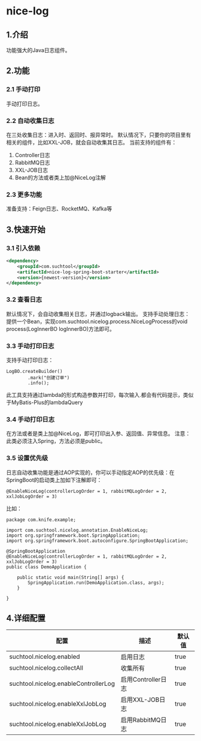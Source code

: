 # nice-log

## 1.介绍

功能强大的Java日志组件。

## 2.功能
### 2.1 手动打印

手动打印日志。

### 2.2 自动收集日志
在三处收集日志：进入时、返回时、报异常时。
默认情况下，只要你的项目里有相关的组件，比如XXL-JOB，就会自动收集其日志。
当前支持的组件有：

1. Controller日志
2. RabbitMQ日志
3. XXL-JOB日志
4. Bean的方法或者类上加@NiceLog注解

### 2.3 更多功能
准备支持：Feign日志、RocketMQ、Kafka等

## 3.快速开始

### 3.1 引入依赖
```xml
<dependency>
    <groupId>com.suchtool</groupId>
    <artifactId>nice-log-spring-boot-starter</artifactId>
    <version>{newest-version}</version>
</dependency>
```

### 3.2 查看日志
默认情况下，会自动收集相关日志，并通过logback输出。
支持手动处理日志：提供一个Bean，实现com.suchtool.nicelog.process.NiceLogProcess的void process(LogInnerBO logInnerBO)方法即可。

### 3.3 手动打印日志
支持手动打印日志：
```
LogBO.createBuilder()
        .mark("创建订单")
        .info();
```

此工具支持通过lambda的形式构造参数并打印，每次输入.都会有代码提示，类似于MyBatis-Plus的lambdaQuery

### 3.4 手动打印日志
在方法或者是类上加@NiceLog，即可打印出入参、返回值、异常信息。
注意：此类必须注入Spring，方法必须是public。

### 3.5 设置优先级
日志自动收集功能是通过AOP实现的，你可以手动指定AOP的优先级：在SpringBoot的启动类上加如下注解即可：
```
@EnableNiceLog(controllerLogOrder = 1, rabbitMQLogOrder = 2, xxlJobLogOrder = 3)
```
比如：
```
package com.knife.example;

import com.suchtool.nicelog.annotation.EnableNiceLog;
import org.springframework.boot.SpringApplication;
import org.springframework.boot.autoconfigure.SpringBootApplication;

@SpringBootApplication
@EnableNiceLog(controllerLogOrder = 1, rabbitMQLogOrder = 2, xxlJobLogOrder = 3)
public class DemoApplication {

    public static void main(String[] args) {
        SpringApplication.run(DemoApplication.class, args);
    }

}
```
## 4.详细配置

| 配置  | 描述  | 默认值  |
| ------------ | ------------ | ------------ |
| suchtool.nicelog.enabled  | 启用日志  | true  |
| suchtool.nicelog.collectAll  | 收集所有  | true  |
| suchtool.nicelog.enableControllerLog  | 启用Controller日志  |  true |
| suchtool.nicelog.enableXxlJobLog  | 启用XXL-JOB日志  |  true |
| suchtool.nicelog.enableXxlJobLog  | 启用RabbitMQ日志  |  true |

